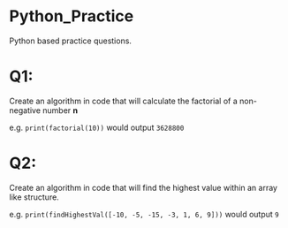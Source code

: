 # Python_Practice
Python based practice questions.

# Q1:
Create an algorithm in code that will calculate the factorial of a non-negative number **n** 

e.g. `print(factorial(10))` would output `3628800`


# Q2:
Create an algorithm in code that will find the highest value within an array like structure.

e.g. `print(findHighestVal([-10, -5, -15, -3, 1, 6, 9]))` would output `9`
